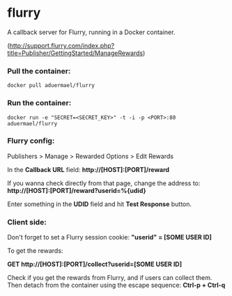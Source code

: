 flurry
======

A callback server for Flurry, running in a Docker container.

(http://support.flurry.com/index.php?title=Publisher/GettingStarted/ManageRewards)

### Pull the container:
```
docker pull aduermael/flurry
```

### Run the container:
```
docker run -e "SECRET=<SECRET_KEY>" -t -i -p <PORT>:80 aduermael/flurry
```

### Flurry config:

Publishers > Manage > Rewarded Options > Edit Rewards

In the **Callback URL** field:
**http://[HOST]:[PORT]/reward**

If you wanna check directly from that page, change the address to:
**http://[HOST]:[PORT]/reward?userid=%{udid}**

Enter  something in the **UDID** field and hit **Test Response** button.

### Client side:

Don't forget to set a Flurry session cookie: **"userid" = [SOME USER ID]**

To get the rewards: 

**GET http://[HOST]:[PORT]/collect?userid=[SOME USER ID]**

Check if you get the rewards from Flurry, and if users can collect them.
Then detach from the container using the escape sequence: **Ctrl-p + Ctrl-q**

